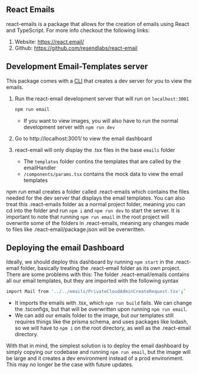 ## React Emails

react-emails is a package that allows for the creation of emails using React and TypeScript. For more info checkout the following links:

1. Website: https://react.email/
1. Github: https://github.com/resendlabs/react-email

## Development Email-Templates server

This package comes with a [CLI](https://react.email/docs/cli) that creates a dev server for you to view the emails.

1. Run the react-email development server that will run on `localhost:3001`

   ```sh
   npm run email
   ```

   - If you want to view images, you will also have to run the normal development server with `npm run dev`

1. Go to http://localhost:3001/ to view the email dashboard

1. react-email will only display the .tsx files in the base `emails` folder
   - The `templates` folder contins the templates that are called by the emailHandler
   - `/components/params.tsx` contains the mock data to view the email templates

npm run email creates a folder called .react-emails which contains the files needed for the dev server that displays the email templates. You can also treat this .react-emails folder as a normal project folder, meaning you can cd into the folder and run `npm i` and `npm run dev` to start the server. It is important to note that running `npm run email` in the root project will overwrite some of the folders in .react-emails, meaning any changes made to files like .react-email/package.json will be overwritten.

## Deploying the email Dashboard

Ideally, we should deploy this dashboard by running `npm start` in the .react-email folder, basically treating the .react-email folder as its own project. There are some problems with this:
The folder .react-email/emails contains all our email templates, but they are imported with the following syntax

```sh
import Mail from '../../emails/PrivateCloudAdminCreateRequest.tsx';`
```

- It imports the emails with .tsx, which `npm run build` fails. We can change the .tsconfigs, but that will be overwritten upon running `npm run email`.
- We can add our emails folder to the image, but our templates still requires things like the prisma schema, and uses packages like lodash, so we will have to `npm i` on the root directory, as well as the .react-email directory.

With that in mind, the simplest solution is to deploy the email dashboard by simply copying our codebase and running `npm run email`, but the image will be large and it creates a dev environment instead of a prod environment. This may no longer be the case with future updates.
